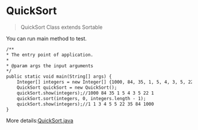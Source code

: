 # QuickSort


> QuickSort Class extends Sortable

You can run main method to test.

```html
/**
* The entry point of application.
*
* @param args the input arguments
*/
public static void main(String[] args) {
    Integer[] integers = new Integer[] {1000, 84, 35, 1, 5, 4, 3, 5, 22, 1};
    QuickSort quickSort = new QuickSort();
    quickSort.show(integers);//1000 84 35 1 5 4 3 5 22 1
    quickSort.sort(integers, 0, integers.length - 1);
    quickSort.show(integers);//1 1 3 4 5 5 22 35 84 1000
}
```

More details:[QuickSort.java](QuickSort.java)

